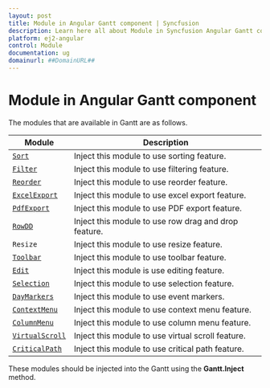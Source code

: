```yaml
---
layout: post
title: Module in Angular Gantt component | Syncfusion
description: Learn here all about Module in Syncfusion Angular Gantt component of Syncfusion Essential JS 2 and more.
platform: ej2-angular
control: Module 
documentation: ug
domainurl: ##DomainURL##
---
```


# Module in Angular Gantt component

The modules that are available in Gantt are as follows.

| Module | Description |
|------|-------------|
| [`Sort`](https://ej2.syncfusion.com/angular/documentation/api/gantt/sort)| Inject this module to use sorting feature.|
| [`Filter`](https://ej2.syncfusion.com/angular/documentation/api/gantt/filter)| Inject this module to use filtering feature.|
| [`Reorder`](https://ej2.syncfusion.com/angular/documentation/api/grid/reorder) | Inject this module to use reorder feature.|
| [`ExcelExport`](https://ej2.syncfusion.com/documentation/api/gantt/#excelexportmodule) | Inject this module to use excel export feature.|
| [`PdfExport`](https://ej2.syncfusion.com/documentation/api/gantt/#pdfexportmodule) | Inject this module to use PDF export feature.|
| [`RowDD`](https://ej2.syncfusion.com/angular/documentation/api/gantt/rowDD)| Inject this module to use row drag and drop feature.|
| `Resize`| Inject this module to use resize feature.|
| [`Toolbar`](https://ej2.syncfusion.com/angular/documentation/api/gantt/#toolbar)| Inject this module to use toolbar feature.|
| [`Edit`](https://ej2.syncfusion.com/angular/documentation/api/gantt/edit)| Inject this module is use editing feature.|
| [`Selection`](https://ej2.syncfusion.com/angular/documentation/api/gantt/selection)| Inject this module to use selection feature.|
| [`DayMarkers`](https://ej2.syncfusion.com/angular/documentation/api/gantt/dayMarkers)| Inject this module to use event markers.|
| [`ContextMenu`](https://ej2.syncfusion.com/documentation/api/gantt/contextMenu/)| Inject this module to use context menu feature.|
| [`ColumnMenu`](https://ej2.syncfusion.com/documentation/api/gantt/columnMenu/#getcolumnmenu)| Inject this module to use column menu feature.|
| [`VirtualScroll`](https://ej2.syncfusion.com/angular/documentation/api/gantt/#virtualscrollmodule)| Inject this module to use virtual scroll feature.|
| [`CriticalPath`](https://ej2.syncfusion.com/angular/documentation/api/gantt/#criticalpathmodule)| Inject this module to use critical path feature.|

These modules should be injected into the Gantt using the **Gantt.Inject** method.
